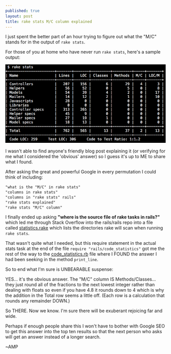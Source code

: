 ```yaml
---
published: true
layout: post
title: rake stats M/C column explained
---
```

I just spent the better part of an hour trying to figure out what the "M/C" stands for in the output of `rake stats`.

For those of you at home who have never run `rake stats`, here's a sample output:

![RakeStats](/images/rakestats.png)

I wasn't able to find anyone's friendly blog post explaining it (or verifying for me what I considered the 'obvious' answer) so I guess it's up to ME to share what I found.

After asking the great and powerful Google in every permutation I could think of including:

```
"what is the "M/C" in rake stats"
"columns in rake stats"
"columns in "rake stats" rails"
"rake stats explained"
"rake stats "M/C" column"
```

I finally ended up asking <strong>"where is the source file of rake tasks in rails?"</strong> which led me through Stack Overflow into the rails/rails repo into a file called [statistics.rake](https://github.com/rails/rails/blob/master/railties/lib/rails/tasks/statistics.rake) which lists the directories rake will scan when running `rake stats`.

That wasn't quite what I needed, but this require statement in the actual stats task at the end of the file `require "rails/code_statistics"` got me the rest of the way to the [code_statistics.rb](https://github.com/rails/rails/blob/master/railties/lib/rails/code_statistics.rb) file where I FOUND the answer I had been seeking in the method `print_line`.

So to end what I'm sure is UNBEARABLE suspense:

YES... it's the obvious answer.  The "M/C" column IS Methods/Classes... they just round all of the fractions to the next lowest integer rather than dealing with floats so even if you have 4.8 it rounds down to 4 which is why the addition in the Total row seems a little off.  (Each row is a calculation that rounds any remainder DOWN.)

So THERE.  Now we know.  I'm sure there will be exuberant rejoicing far and wide.

Perhaps if enough people share this I won't have to bother with Google SEO to get this answer into the top ten results so that the next person who asks will get an answer instead of a longer search.

~AMP
